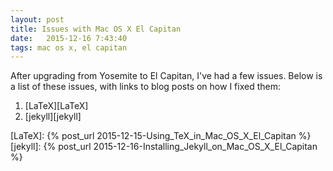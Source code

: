 ```yaml
---
layout: post
title: Issues with Mac OS X El Capitan
date:   2015-12-16 7:43:40
tags: mac os x, el capitan
---
```


After upgrading from Yosemite to El Capitan, I've had a few issues. Below is a
list of these issues, with links to blog posts on how I fixed them:

1. [LaTeX][LaTeX]
2. [jekyll][jekyll]

[LaTeX]: {% post_url 2015-12-15-Using_TeX_in_Mac_OS_X_El_Capitan %}
[jekyll]: {% post_url 2015-12-16-Installing_Jekyll_on_Mac_OS_X_El_Capitan %}
